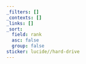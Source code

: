 ```yaml
---
_filters: []
_contexts: []
_links: []
_sort:
  field: rank
  asc: false
  group: false
sticker: lucide//hard-drive
---
```

